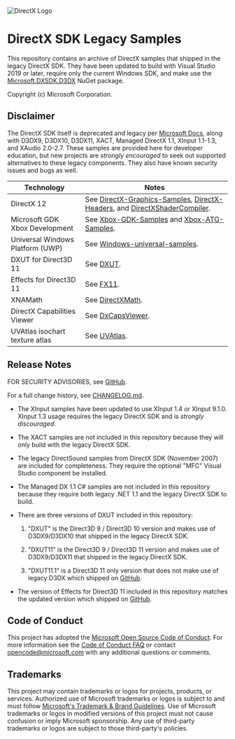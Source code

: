 ![DirectX Logo](https://raw.githubusercontent.com/wiki/Microsoft/DXUT/Dx_logo.GIF)

# DirectX SDK Legacy Samples

This repository contains an archive of DirectX samples that shipped in the legacy DirectX SDK. They have been updated to build with Visual Studio 2019 or later, require only the current Windows SDK, and make use the [Microsoft.DXSDK.D3DX](https://www.nuget.org/packages/Microsoft.DXSDK.D3DX) NuGet package.

Copyright (c) Microsoft Corporation.

## Disclaimer

The DirectX SDK itself is deprecated and legacy per [Microsoft Docs](https://learn.microsoft.com/windows/win32/directx-sdk--august-2009-), along with D3DX9, D3DX10, D3DX11, XACT, Managed DirectX 1.1, XInput 1.1-1.3, and XAudio 2.0-2.7. These samples are provided here for developer education, but new projects are *strongly encouraged* to seek out supported alternatives to these legacy components. They also have known security issues and bugs as well.

|Technology|Notes|
|--|--|
|DirectX 12|See [DirectX-Graphics-Samples](https://github.com/microsoft/DirectX-Graphics-Samples), [DirectX-Headers](https://github.com/microsoft/DirectX-Headers), and [DirectXShaderCompiler](https://github.com/microsoft/DirectXShaderCompiler).|
|Microsoft GDK</br>Xbox Development| See [Xbox-GDK-Samples](https://github.com/microsoft/Xbox-GDK-Samples) and [Xbox-ATG-Samples](https://github.com/microsoft/Xbox-ATG-Samples).|
|Universal Windows Platform (UWP)| See [Windows-universal-samples](https://github.com/microsoft/Windows-universal-samples).|
|DXUT for Direct3D 11| See [DXUT](https://github.com/microsoft/DXUT/).|
|Effects for Direct3D 11| See [FX11](https://github.com/microsoft/FX11).|
|XNAMath| See [DirectXMath](https://github.com/microsoft/DirectXMath).|
|DirectX Capabilities Viewer| See [DxCapsViewer](https://github.com/microsoft/DxCapsViewer).|https://github.com/walbourn/directx-sdk-legacy-samples.git
|UVAtlas isochart texture atlas| See [UVAtlas](https://github.com/Microsoft/UVAtlas).|

## Release Notes

FOR SECURITY ADVISORIES, see [GitHub](https://github.com/microsoft/DirectX-SDK-Samples/security/advisories).

For a full change history, see [CHANGELOG.md](https://github.com/microsoft/DirectX-SDK-Samples/blob/main/CHANGELOG.md).

* The XInput samples have been updated to use XInput 1.4 or XInput 9.1.0. XInput 1.3 usage requires the legacy DirectX SDK and is *strongly discouraged*.

* The XACT samples are not included in this repository because they will only build with the legacy DirectX SDK.

* The legacy DirectSound samples from DirectX SDK (November 2007) are included for completeness. They require the optional "MFC" Visual Studio component be installed.

* The Managed DX 1.1 C# samples are not included in this repository because they require both legacy .NET 1.1 and the legacy DirectX SDK to build.

* There are three versions of DXUT included in this repository:

   1. "DXUT" is the Direct3D 9 / Direct3D 10 version and makes use of D3DX9/D3DX10 that shipped in the legacy DirectX SDK.

   1. "DXUT11" is the Direct3D 9 / Direct3D 11 version and makes use of D3DX9/D3DX11 that shipped in the legacy DirectX SDK.

   1. "DXUT11.1" is a Direct3D 11 only version that does not make use of legacy D3DX which shipped on [GitHub](https://github.com/microsoft/DXUT).

* The version of Effects for Direct3D 11 included in this repository matches the updated version which shipped on [GitHub](https://github.com/microsoft/FX11).

## Code of Conduct

This project has adopted the [Microsoft Open Source Code of Conduct](https://opensource.microsoft.com/codeofconduct/). For more information see the [Code of Conduct FAQ](https://opensource.microsoft.com/codeofconduct/faq/) or contact [opencode@microsoft.com](mailto:opencode@microsoft.com) with any additional questions or comments.

## Trademarks

This project may contain trademarks or logos for projects, products, or services. Authorized use of Microsoft trademarks or logos is subject to and must follow [Microsoft's Trademark & Brand Guidelines](https://www.microsoft.com/en-us/legal/intellectualproperty/trademarks/usage/general). Use of Microsoft trademarks or logos in modified versions of this project must not cause confusion or imply Microsoft sponsorship. Any use of third-party trademarks or logos are subject to those third-party's policies.
